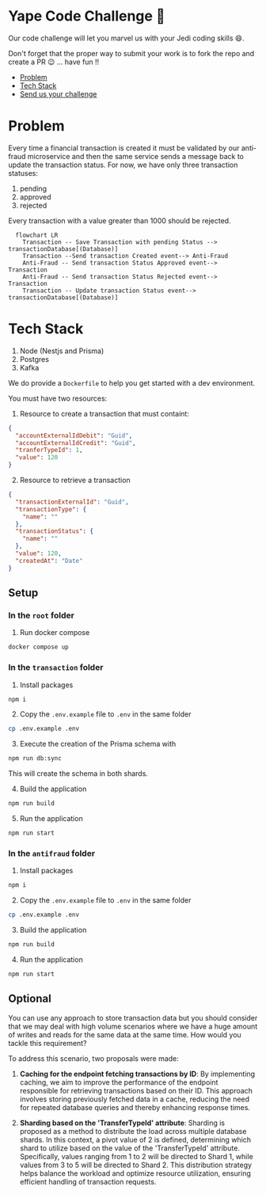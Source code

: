 # Yape Code Challenge :rocket:

Our code challenge will let you marvel us with your Jedi coding skills :smile:. 

Don't forget that the proper way to submit your work is to fork the repo and create a PR :wink: ... have fun !!

- [Problem](#problem)
- [Tech Stack](#tech_stack)
- [Send us your challenge](#send_us_your_challenge)

# Problem

Every time a financial transaction is created it must be validated by our anti-fraud microservice and then the same service sends a message back to update the transaction status.
For now, we have only three transaction statuses:

<ol>
  <li>pending</li>
  <li>approved</li>
  <li>rejected</li>  
</ol>

Every transaction with a value greater than 1000 should be rejected.

```mermaid
  flowchart LR
    Transaction -- Save Transaction with pending Status --> transactionDatabase[(Database)]
    Transaction --Send transaction Created event--> Anti-Fraud
    Anti-Fraud -- Send transaction Status Approved event--> Transaction
    Anti-Fraud -- Send transaction Status Rejected event--> Transaction
    Transaction -- Update transaction Status event--> transactionDatabase[(Database)]
```

# Tech Stack

<ol>
  <li>Node (Nestjs and Prisma) </li>
  <li>Postgres</li>
  <li>Kafka</li>    
</ol>

We do provide a `Dockerfile` to help you get started with a dev environment.

You must have two resources:

1. Resource to create a transaction that must containt:

```json
{
  "accountExternalIdDebit": "Guid",
  "accountExternalIdCredit": "Guid",
  "tranferTypeId": 1,
  "value": 120
}
```

2. Resource to retrieve a transaction

```json
{
  "transactionExternalId": "Guid",
  "transactionType": {
    "name": ""
  },
  "transactionStatus": {
    "name": ""
  },
  "value": 120,
  "createdAt": "Date"
}
```
## Setup
### In the `root` folder

1. Run docker compose
```sh
docker compose up
```

### In the `transaction` folder

1. Install packages
```sh
npm i
```

2. Copy the `.env.example` file to `.env` in the same folder
```sh
cp .env.example .env
```

3. Execute the creation of the Prisma schema with
```sh
npm run db:sync
```
This will create the schema in both shards.

4. Build the application
```sh
npm run build
```

5. Run the application
```sh
npm run start
```

### In the `antifraud` folder

1. Install packages
```sh
npm i
```

2. Copy the `.env.example` file to `.env` in the same folder
```sh
cp .env.example .env
```

3. Build the application
```sh
npm run build
```

4. Run the application
```sh
npm run start
```

## Optional

You can use any approach to store transaction data but you should consider that we may deal with high volume scenarios where we have a huge amount of writes and reads for the same data at the same time. How would you tackle this requirement?

To address this scenario, two proposals were made:

1. **Caching for the endpoint fetching transactions by ID**: By implementing caching, we aim to improve the performance of the endpoint responsible for retrieving transactions based on their ID. This approach involves storing previously fetched data in a cache, reducing the need for repeated database queries and thereby enhancing response times.

2. **Sharding based on the 'TransferTypeId' attribute**: Sharding is proposed as a method to distribute the load across multiple database shards. In this context, a pivot value of 2 is defined, determining which shard to utilize based on the value of the 'TransferTypeId' attribute. Specifically, values ranging from 1 to 2 will be directed to Shard 1, while values from 3 to 5 will be directed to Shard 2. This distribution strategy helps balance the workload and optimize resource utilization, ensuring efficient handling of transaction requests.
